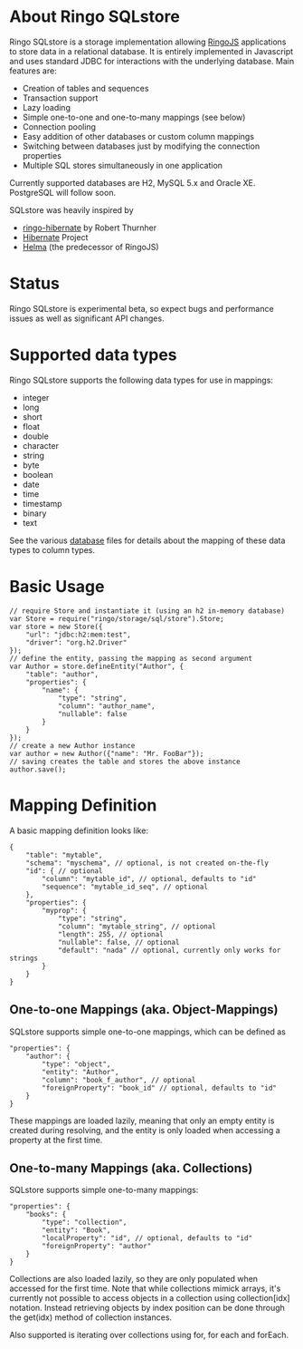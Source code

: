 About Ringo SQLstore
===============

Ringo SQLstore is a storage implementation allowing [RingoJS] applications to store data in a relational database. It is entirely implemented in Javascript and uses standard JDBC for interactions with the underlying database. Main features are:

* Creation of tables and sequences
* Transaction support
* Lazy loading
* Simple one-to-one and one-to-many mappings (see below)
* Connection pooling
* Easy addition of other databases or custom column mappings
* Switching between databases just by modifying the connection properties
* Multiple SQL stores simultaneously in one application

Currently supported databases are H2, MySQL 5.x and Oracle XE. PostgreSQL will follow soon.

SQLstore was heavily inspired by
* [ringo-hibernate] by Robert Thurnher
* [Hibernate] Project
* [Helma] (the predecessor of RingoJS)

Status
======

Ringo SQLstore is experimental beta, so expect bugs and performance issues as well as significant API changes.

Supported data types
====================

Ringo SQLstore supports the following data types for use in mappings:

* integer
* long
* short
* float
* double
* character
* string
* byte
* boolean
* date
* time
* timestamp
* binary
* text

See the various [database] files for details about the mapping of these data types to column types.

Basic Usage
===========

    // require Store and instantiate it (using an h2 in-memory database)
    var Store = require("ringo/storage/sql/store").Store;
    var store = new Store({
        "url": "jdbc:h2:mem:test",
        "driver": "org.h2.Driver"
    });
    // define the entity, passing the mapping as second argument
    var Author = store.defineEntity("Author", {
        "table": "author",
        "properties": {
            "name": {
                "type": "string",
                "column": "author_name",
                "nullable": false
            }
        }
    });
    // create a new Author instance
    var author = new Author({"name": "Mr. FooBar"});
    // saving creates the table and stores the above instance
    author.save();


Mapping Definition
==================

A basic mapping definition looks like:

    {
        "table": "mytable",
        "schema": "myschema", // optional, is not created on-the-fly
        "id": { // optional
            "column": "mytable_id", // optional, defaults to "id"
            "sequence": "mytable_id_seq", // optional
        },
        "properties": {
            "myprop": {
                "type": "string",
                "column": "mytable_string", // optional
                "length": 255, // optional
                "nullable": false, // optional
                "default": "nada" // optional, currently only works for strings
            }
        }
    }

One-to-one Mappings (aka. Object-Mappings)
------------------------------------------

SQLstore supports simple one-to-one mappings, which can be defined as

    "properties": {
        "author": {
            "type": "object",
            "entity": "Author",
            "column": "book_f_author", // optional
            "foreignProperty": "book_id" // optional, defaults to "id"
        }
    }

These mappings are loaded lazily, meaning that only an empty entity is created during resolving, and the entity is only loaded when accessing a property at the first time.

One-to-many Mappings (aka. Collections)
---------------------------------------

SQLstore supports simple one-to-many mappings:

    "properties": {
        "books": {
            "type": "collection",
            "entity": "Book",
            "localProperty": "id", // optional, defaults to "id"
            "foreignProperty": "author"
        }
    }

Collections are also loaded lazily, so they are only populated when accessed for the first time. Note that while collections mimick arrays, it's currently not possible to access objects in a collection using collection[idx] notation. Instead retrieving objects by index position can be done through the get(idx) method of collection instances.

Also supported is iterating over collections using for, for each and forEach.

 [RingoJS]: http://ringojs.org/
 [ringo-hibernate]: http://github.com/robi42/ringo-hibernate/
 [Hibernate]: http://hibernate.org/
 [Helma]: http://helma.org
 [database]: http://github.com/grob/ringo-sqlstore/tree/master/lib/ringo/storage/sql/databases/
